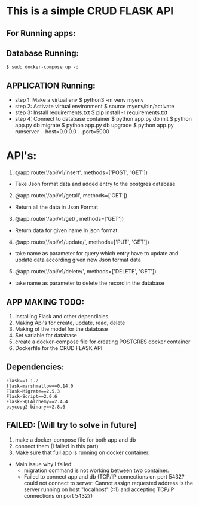 # This is a simple CRUD FLASK API

## For Running apps:

## Database Running:
    $ sudo docker-compose up -d

## APPLICATION Running:

- step 1: Make a virtual env
    $ python3 -m venv myenv
- step 2: Activate virtual environment
    $ source myenv/bin/activate
- step 3: Install requirements.txt
    $ pip install -r requirements.txt
- step 4: Connect to database container
    $ python app.py db init
    $ python app.py db migrate
    $ python app.py db upgrade
    $ python app.py runserver --host=0.0.0.0 --port=5000

# API's:

01. @app.route('/api/v1/insert', methods=['POST', 'GET'])
 - Take Json format data and added entry to the postgres database
02. @app.route('/api/v1/getall', methods=['GET'])
 - Return all the data in Json Format
03. @app.route('/api/v1/get/<name>', methods=['GET'])
 - Return data for given name in json format
04. @app.route('/api/v1/update/<name>', methods=['PUT', 'GET'])
 - take name as parameter for query which entry have to update and update data according given new Json format data
05. @app.route('/api/v1/delete/<name>', methods=['DELETE', 'GET'])
 - take name as parameter to delete the record in the database


## APP MAKING TODO:
 01. Installing Flask and other dependicies
 02. Making Api's for create, update, read, delete
 03. Making of the model for the database
 04. Set variable for database
 05. create a docker-compose file for creating POSTGRES docker container
 06. Dockerfile for the CRUD FLASK API

## Dependencies:
```
Flask==1.1.2
flask-marshmallow==0.14.0
Flask-Migrate==2.5.3
Flask-Script==2.0.6
Flask-SQLAlchemy==2.4.4
psycopg2-binary==2.8.6
```

 ## FAILED: [Will try to solve in future]
 01. make a docker-compose file for both app and db 
 02. connect them (I failed in this part)
 03. Make sure that full app is running on docker container.
   - Main issue why I failed:
        - migration command is not working between two container. 
        - Failed to connect app and db 
        (TCP/IP connections on port 5432?
        could not connect to server: Cannot assign requested address
	    Is the server running on host "localhost" (::1) and accepting
	    TCP/IP connections on port 5432?)